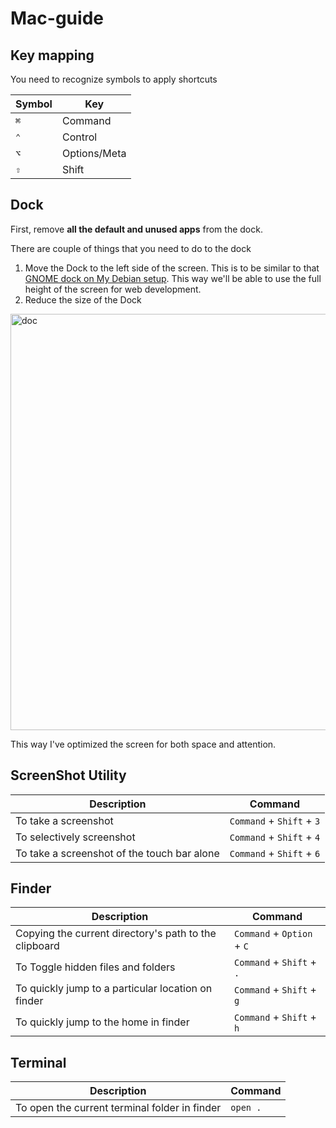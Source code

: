 # Mac-guide

## Key mapping

You need to recognize symbols to apply shortcuts

|Symbol|Key|
|------|---|
|`⌘`| Command|
|`⌃`| Control|
|`⌥`| Options/Meta|
|`⇧`| Shift|

## Dock

First, remove **all the default and unused apps** from the dock.

There are couple of things that you need to do to the dock

1. Move the Dock to the left side of the screen. This is to be similar to that [GNOME dock on My Debian setup](https://github.com/sridharrajs/debian-guide). This way we'll be able to use the full height of the screen for web development.
2. Reduce the size of the Dock

<img width="666" alt="doc" src="https://user-images.githubusercontent.com/1156953/53544929-cd09c180-3b4d-11e9-81c3-864436fccaa9.png">

This way I've optimized the screen for both space and attention.

## ScreenShot Utility

|Description| Command |
|-----------|---------|
| To take a screenshot | `Command` + `Shift` + `3`|
| To selectively screenshot | `Command` + `Shift` + `4`|
| To take a screenshot of the touch bar alone | `Command` + `Shift` + `6`|

## Finder

| Description | Command|
|-------------|---------
|Copying the current directory's path to the clipboard| `Command` + `Option` + `C`|  
|To Toggle hidden files and folders| `Command` + `Shift` + `.`|  
|To quickly jump to a particular location on finder| `Command` + `Shift` + `g`|  
|To quickly jump to the home in finder| `Command` + `Shift` + `h`|  


## Terminal
| Description | Command|
|-------------|--------|
|To open the current terminal folder in finder| `open .`|
